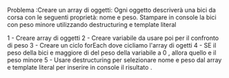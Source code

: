 Problema :Creare un array di oggetti:
Ogni oggetto descriverà una bici da corsa con le seguenti proprietà: nome e peso.
Stampare in console la bici con peso minore utilizzando destructuring e template literal

1 - Creare array di oggetti 
2 - Creare variabile da usare poi per il confronto di peso 
3 - Creare un ciclo forEach dove cicliamo l'array di ogetti 
4 - SE il peso della bici e maggiore di del peso della variabile a 0 , allora quello  e il peso minore 
5 - Usare  destructuring per selezionare nome e peso dal array  e template literal per inserire in console il risultato .